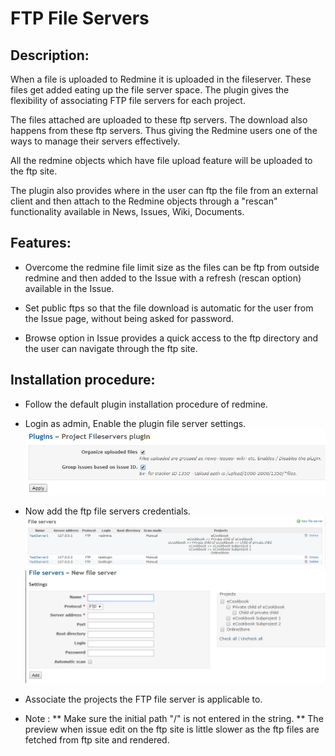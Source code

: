 **FTP File Servers**
========

Description:
--------

When a file is uploaded to Redmine it is uploaded in the fileserver.
These files get added eating up the file server space.
The plugin gives the flexibility of associating FTP file servers for each project.

The files attached are uploaded to these ftp servers. The download also happens from these ftp servers.
Thus giving the Redmine users one of the ways to manage their servers effectively.

All the redmine objects which have file upload feature will be uploaded to the ftp site.

The plugin also provides where in the user can ftp the file from an external client and then attach to the Redmine
objects through a "rescan" functionality available in News, Issues, Wiki, Documents.

Features:
--------

* Overcome the redmine file limit size as the files can be ftp from outside redmine and then added to the Issue with
  a refresh (rescan option) available in the Issue.

* Set public ftps so that the file download is automatic for the user from the Issue page, without being asked for password.

* Browse option in Issue provides a quick access to the ftp directory and the user can navigate through the ftp site.


Installation procedure:
--------

* Follow the default plugin installation procedure of redmine.

* Login as admin, Enable the plugin file server settings.
	![Admin plugin settings](/file_server_admin.jpg "Admin File Server")

* Now add the ftp file servers credentials.
![File Server List](/file_servers_list.jpg "File Servers")
![File Server New](/file_server_new.jpg "New File Server")

* Associate the projects the FTP file server is applicable to.

* Note :
** Make sure the initial path "/" is not entered in the string.
** The preview when issue edit on the ftp site is little slower as the ftp files are fetched from ftp site and rendered.
